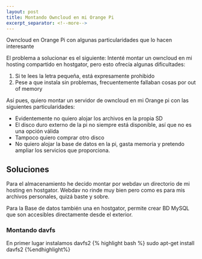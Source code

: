 ```yaml
---
layout: post
title: Montando Owncloud en mi Orange Pi
excerpt_separator: <!--more-->
---
```

Owncloud en Orange Pi con algunas particularidades que lo hacen interesante

<!--more-->

El problema a solucionar es el siguiente:
Intenté montar un owncloud en mi hosting compartido en hostgator, pero esto ofrecía algunas dificultades:
1. Si te lees la letra pequeña, está expresamente prohibido
2. Pese a que instala sin problemas, frecuentemente fallaban cosas por out of memory

Así pues, quiero montar un servidor de owncloud en mi Orange pi con las siguientes particularidades:
* Evidentemente no quiero alojar los archivos en la propia SD
* El disco duro externo de la pi no siempre está disponible, así que no es una opción válida
* Tampoco quiero comprar otro disco
* No quiero alojar la base de datos en la pi, gasta memoria y pretendo ampliar los servicios que proporciona.

## Soluciones

Para el almacenamiento he decido montar por webdav un directorio de mi hosting en hostgator. Webdav no rinde muy bien pero
como es para mis archivos personales, quizá baste y sobre.

Para la Base de datos también una en hostgator, permite crear BD MySQL que son accesibles directamente desde el exterior.

### Montando davfs

En primer lugar instalamos davfs2
{% highlight bash %}
sudo apt-get install davfs2
{%endhighlight%}

